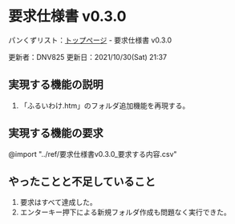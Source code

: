 # 要求仕様書 v0.3.0

パンくずリスト：[トップページ](../index.html) - 要求仕様書 v0.3.0

更新者：DNV825
更新日：2021/10/30(Sat) 21:37

## 実現する機能の説明

1. 「ふるいわけ.htm」のフォルダ追加機能を再現する。

## 実現する機能の要求

@import "../ref/要求仕様書v0.3.0_要求する内容.csv"

## やったことと不足していること

1. 要求はすべて達成した。
1. エンターキー押下による新規フォルダ作成も問題なく実行できた。
